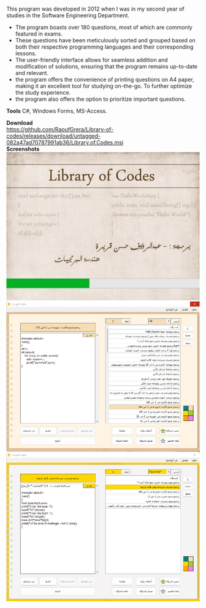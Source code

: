 This program was developed in 2012 when I was in my second year of studies in the Software Engineering Department.
- The program boasts over 180 questions, most of which are commonly featured in exams.
- These questions have been meticulously sorted and grouped based on both their respective programming languages and their corresponding lessons.
- The user-friendly interface allows for seamless addition and modification of solutions, ensuring that the program remains up-to-date and relevant.
- the program offers the convenience of printing questions on A4 paper, making it an excellent tool for studying on-the-go. To further optimize the study experience.
- the program also offers the option to prioritize important questions.

**Tools**
C#, Windows Forms, MS-Access.

**Download**<br />
https://github.com/RaoufGrera/Library-of-codes/releases/download/untagged-082a47ad70787991ab36/Library.of.Codes.msi
<br />
**Screenshots**
<br />
![splash-screen](https://raw.githubusercontent.com/RaoufGrera/Library-of-codes/main/library-of-codes-splash-screen.jpg)
<br />
![library-of-codes](https://raw.githubusercontent.com/RaoufGrera/Library-of-codes/main/library-of-codes-1.png.png)
<br />
![library-of-codes-2](https://raw.githubusercontent.com/RaoufGrera/Library-of-codes/main/library-of-codes-2.png)
